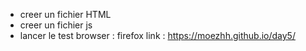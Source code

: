 - creer un fichier HTML
- creer un fichier js
- lancer le test browser : firefox
link : https://moezhh.github.io/day5/
